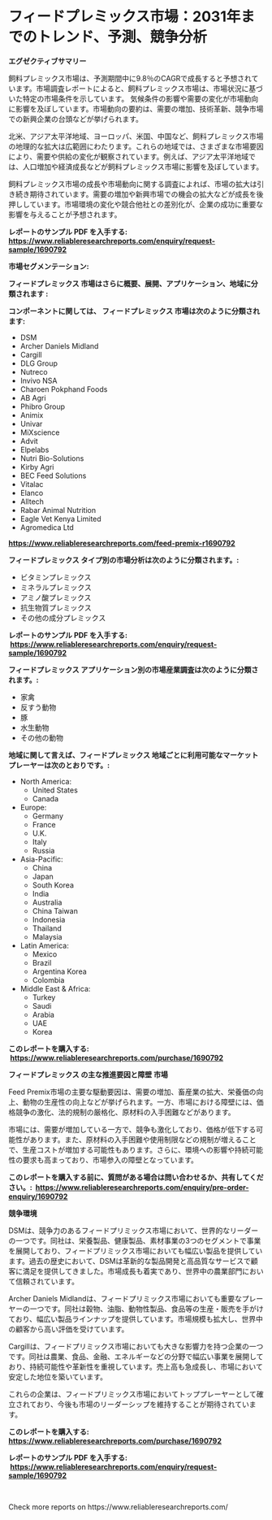 <p><h1>フィードプレミックス市場：2031年までのトレンド、予測、競争分析</h1></p><p><strong>エグゼクティブサマリー</strong></p>
<p><p>飼料プレミックス市場は、予測期間中に9.8％のCAGRで成長すると予想されています。市場調査レポートによると、飼料プレミックス市場は、市場状況に基づいた特定の市場条件を示しています。 気候条件の影響や需要の変化が市場動向に影響を及ぼしています。市場動向の要約は、需要の増加、技術革新、競争市場での新興企業の台頭などが挙げられます。</p><p>北米、アジア太平洋地域、ヨーロッパ、米国、中国など、飼料プレミックス市場の地理的な拡大は広範囲にわたります。これらの地域では、さまざまな市場要因により、需要や供給の変化が観察されています。例えば、アジア太平洋地域では、人口増加や経済成長などが飼料プレミックス市場に影響を及ぼしています。</p><p>飼料プレミックス市場の成長や市場動向に関する調査によれば、市場の拡大は引き続き期待されています。需要の増加や新興市場での機会の拡大などが成長を後押ししています。市場環境の変化や競合他社との差別化が、企業の成功に重要な影響を与えることが予想されます。</p></p>
<p><strong>レポートのサンプル PDF を入手する: <a href="https://www.reliableresearchreports.com/enquiry/request-sample/1690792">https://www.reliableresearchreports.com/enquiry/request-sample/1690792</a></strong></p>
<p><strong>市場セグメンテーション:</strong></p>
<p><strong> フィードプレミックス 市場はさらに概要、展開、アプリケーション、地域に分類されます :</strong></p>
<p><strong>コンポーネントに関しては、 フィードプレミックス 市場は次のように分類されます: &nbsp;</strong></p>
<p><ul><li>DSM</li><li>Archer Daniels Midland</li><li>Cargill</li><li>DLG Group</li><li>Nutreco</li><li>Invivo NSA</li><li>Charoen Pokphand Foods</li><li>AB Agri</li><li>Phibro Group</li><li>Animix</li><li>Univar</li><li>MiXscience</li><li>Advit</li><li>Elpelabs</li><li>Nutri Bio-Solutions</li><li>Kirby Agri</li><li>BEC Feed Solutions</li><li>Vitalac</li><li>Elanco</li><li>Alltech</li><li>Rabar Animal Nutrition</li><li>Eagle Vet Kenya Limited</li><li>Agromedica Ltd</li></ul></p>
<p><strong><a href="https://www.reliableresearchreports.com/feed-premix-r1690792">https://www.reliableresearchreports.com/feed-premix-r1690792</a></strong></p>
<p><strong> フィードプレミックス タイプ別の市場分析は次のように分類されます。:</strong></p>
<p><ul><li>ビタミンプレミックス</li><li>ミネラルプレミックス</li><li>アミノ酸プレミックス</li><li>抗生物質プレミックス</li><li>その他の成分プレミックス</li></ul></p>
<p><strong>レポートのサンプル PDF を入手する: &nbsp;<a href="https://www.reliableresearchreports.com/enquiry/request-sample/1690792">https://www.reliableresearchreports.com/enquiry/request-sample/1690792</a></strong></p>
<p><strong> フィードプレミックス アプリケーション別の市場産業調査は次のように分類されます。:</strong></p>
<p><ul><li>家禽</li><li>反すう動物</li><li>豚</li><li>水生動物</li><li>その他の動物</li></ul></p>
<p><strong>地域に関して言えば、フィードプレミックス 地域ごとに利用可能なマーケットプレーヤーは次のとおりです。:</strong></p>
<p><ul>
    <li>
        North America:
        <ul>
            <li>United States</li>
            <li>Canada</li>
        </ul>
    </li>
    <li>
        Europe:
        <ul>
            <li>Germany</li>
            <li>France</li>
            <li>U.K.</li>
            <li>Italy</li>
            <li>Russia</li>
        </ul>
    </li>
    <li>
        Asia-Pacific:
        <ul>
            <li>China</li>
            <li>Japan</li>
            <li>South Korea</li>
            <li>India</li>
            <li>Australia</li>
            <li>China Taiwan</li>
            <li>Indonesia</li>
            <li>Thailand</li>
            <li>Malaysia</li>
        </ul>
    </li>
    <li>
        Latin America:
        <ul>
            <li>Mexico</li>
            <li>Brazil</li>
            <li>Argentina Korea</li>
            <li>Colombia</li>
        </ul>
    </li>
    <li>
        Middle East & Africa:
        <ul>
            <li>Turkey</li>
            <li>Saudi</li>
            <li>Arabia</li>
            <li>UAE</li>
            <li>Korea</li>
        </ul>
    </li>
    </ul></p>
<p><strong>このレポートを購入する: &nbsp;<a href="https://www.reliableresearchreports.com/purchase/1690792">https://www.reliableresearchreports.com/purchase/1690792</a></strong></p>
<p><strong>フィードプレミックス の主な推進要因と障壁 市場</strong></p>
<p><p>Feed Premix市場の主要な駆動要因は、需要の増加、畜産業の拡大、栄養価の向上、動物の生産性の向上などが挙げられます。一方、市場における障壁には、価格競争の激化、法的規制の厳格化、原材料の入手困難などがあります。</p><p>市場には、需要が増加している一方で、競争も激化しており、価格が低下する可能性があります。また、原材料の入手困難や使用制限などの規制が増えることで、生産コストが増加する可能性もあります。さらに、環境への影響や持続可能性の要求も高まっており、市場参入の障壁となっています。</p></p>
<p><strong>このレポートを購入する前に、質問がある場合は問い合わせるか、共有してください。:&nbsp; <a href="https://www.reliableresearchreports.com/enquiry/pre-order-enquiry/1690792">https://www.reliableresearchreports.com/enquiry/pre-order-enquiry/1690792</a></strong></p>
<p><strong>競争環境</strong></p>
<p><p>DSMは、競争力のあるフィードプリミックス市場において、世界的なリーダーの一つです。同社は、栄養製品、健康製品、素材事業の3つのセグメントで事業を展開しており、フィードプリミックス市場においても幅広い製品を提供しています。過去の歴史において、DSMは革新的な製品開発と高品質なサービスで顧客に満足を提供してきました。市場成長も着実であり、世界中の農業部門において信頼されています。</p><p>Archer Daniels Midlandは、フィードプリミックス市場においても重要なプレーヤーの一つです。同社は穀物、油脂、動物性製品、食品等の生産・販売を手がけており、幅広い製品ラインナップを提供しています。市場規模も拡大し、世界中の顧客から高い評価を受けています。</p><p>Cargillは、フィードプリミックス市場においても大きな影響力を持つ企業の一つです。同社は農業、食品、金融、エネルギーなどの分野で幅広い事業を展開しており、持続可能性や革新性を重視しています。売上高も急成長し、市場において安定した地位を築いています。</p><p>これらの企業は、フィードプリミックス市場においてトッププレーヤーとして確立されており、今後も市場のリーダーシップを維持することが期待されています。</p></p>
<p><strong>このレポートを購入する: &nbsp; <a href="https://www.reliableresearchreports.com/purchase/1690792">https://www.reliableresearchreports.com/purchase/1690792</a></strong></p>
<p><strong>レポートのサンプル PDF を入手する: &nbsp;<a href="https://www.reliableresearchreports.com/enquiry/request-sample/1690792">https://www.reliableresearchreports.com/enquiry/request-sample/1690792</a></strong><strong></strong></p>
<p>&nbsp;</p>
<p>Check more reports on https://www.reliableresearchreports.com/</p>
